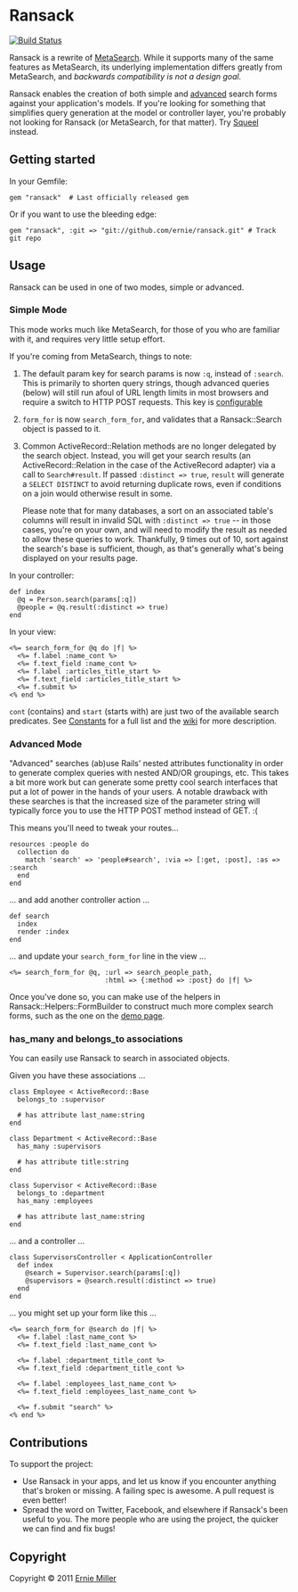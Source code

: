 # Ransack

[![Build Status](https://travis-ci.org/ernie/ransack.png?branch=master)](https://travis-ci.org/ernie/ransack)

Ransack is a rewrite of [MetaSearch](http://metautonomo.us/projects/metasearch). While it
supports many of the same features as MetaSearch, its underlying implementation differs
greatly from MetaSearch, and _backwards compatibility is not a design goal._

Ransack enables the creation of both simple and [advanced](http://ransack-demo.herokuapp.com/users/advanced_search)
search forms against your application's models. If you're looking for something that
simplifies query generation at the model or controller layer, you're probably not looking
for Ransack (or MetaSearch, for that matter). Try
[Squeel](http://metautonomo.us/projects/squeel) instead.

## Getting started

In your Gemfile:

    gem "ransack"  # Last officially released gem

Or if you want to use the bleeding edge:

    gem "ransack", :git => "git://github.com/ernie/ransack.git" # Track git repo


## Usage

Ransack can be used in one of two modes, simple or advanced.

### Simple Mode

This mode works much like MetaSearch, for those of you who are familiar with it, and
requires very little setup effort.

If you're coming from MetaSearch, things to note:

  1. The default param key for search params is now `:q`, instead of `:search`. This is
     primarily to shorten query strings, though advanced queries (below) will still
     run afoul of URL length limits in most browsers and require a switch to HTTP
     POST requests. This key is
[configurable](https://github.com/ernie/ransack/wiki/Configuration)
  2. `form_for` is now `search_form_for`, and validates that a Ransack::Search object
     is passed to it.
  3. Common ActiveRecord::Relation methods are no longer delegated by the search object.
     Instead, you will get your search results (an ActiveRecord::Relation in the case of
     the ActiveRecord adapter) via a call to `Search#result`. If passed `:distinct => true`,
     `result` will generate a `SELECT DISTINCT` to avoid returning duplicate rows, even if
     conditions on a join would otherwise result in some.

     Please note that for many databases, a sort on an associated table's columns will
     result in invalid SQL with `:distinct => true` -- in those cases, you're on your own,
     and will need to modify the result as needed to allow these queries to work. Thankfully,
     9 times out of 10, sort against the search's base is sufficient, though, as that's
     generally what's being displayed on your results page.

In your controller:

    def index
      @q = Person.search(params[:q])
      @people = @q.result(:distinct => true)
    end

In your view:

    <%= search_form_for @q do |f| %>
      <%= f.label :name_cont %>
      <%= f.text_field :name_cont %>
      <%= f.label :articles_title_start %>
      <%= f.text_field :articles_title_start %>
      <%= f.submit %>
    <% end %>

`cont` (contains) and `start` (starts with) are just two of the available search predicates.
See [Constants](https://github.com/ernie/ransack/blob/master/lib/ransack/constants.rb) for a full list and the [wiki](https://github.com/ernie/ransack/wiki/Basic-Searching) for more description.

### Advanced Mode

"Advanced" searches (ab)use Rails' nested attributes functionality in order to generate
complex queries with nested AND/OR groupings, etc. This takes a bit more work but can
generate some pretty cool search interfaces that put a lot of power in the hands of
your users. A notable drawback with these searches is that the increased size of the
parameter string will typically force you to use the HTTP POST method instead of GET. :(

This means you'll need to tweak your routes...

    resources :people do
      collection do
        match 'search' => 'people#search', :via => [:get, :post], :as => :search
      end
    end

... and add another controller action ...

    def search
      index
      render :index
    end

... and update your `search_form_for` line in the view ...

    <%= search_form_for @q, :url => search_people_path,
                            :html => {:method => :post} do |f| %>

Once you've done so, you can make use of the helpers in Ransack::Helpers::FormBuilder to
construct much more complex search forms, such as the one on the
[demo page](http://ransack-demo.heroku.com).

### has_many and belongs_to associations

You can easily use Ransack to search in associated objects.

Given you have these associations ...

    class Employee < ActiveRecord::Base
      belongs_to :supervisor

      # has attribute last_name:string
    end

    class Department < ActiveRecord::Base
      has_many :supervisors

      # has attribute title:string
    end

    class Supervisor < ActiveRecord::Base
      belongs_to :department
      has_many :employees

      # has attribute last_name:string
    end

... and a controller ...

    class SupervisorsController < ApplicationController
      def index
        @search = Supervisor.search(params[:q])
        @supervisors = @search.result(:distinct => true)
      end
    end

... you might set up your form like this ...

    <%= search_form_for @search do |f| %>
      <%= f.label :last_name_cont %>
      <%= f.text_field :last_name_cont %>

      <%= f.label :department_title_cont %>
      <%= f.text_field :department_title_cont %>

      <%= f.label :employees_last_name_cont %>
      <%= f.text_field :employees_last_name_cont %>

      <%= f.submit "search" %>
    <% end %>


## Contributions

To support the project:

* Use Ransack in your apps, and let us know if you encounter anything that's broken or missing.
  A failing spec is awesome. A pull request is even better!
* Spread the word on Twitter, Facebook, and elsewhere if Ransack's been useful to you. The more
  people who are using the project, the quicker we can find and fix bugs!

## Copyright

Copyright &copy; 2011 [Ernie Miller](http://twitter.com/erniemiller)
